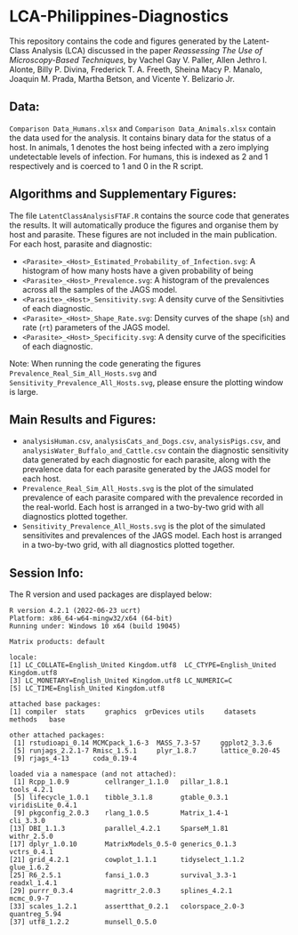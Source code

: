 # LCA-Philippines-Diagnostics
This repository contains the code and figures generated by the Latent-Class Analysis (LCA) discussed in the paper *Reassessing The Use of Microscopy-Based Techniques*, by Vachel Gay V. Paller, Allen Jethro I. Alonte, Billy P. Divina, Frederick T. A. Freeth, Sheina Macy P. Manalo, Joaquin M. Prada, Martha Betson, and Vicente Y. Belizario Jr.

## Data:
```Comparison Data_Humans.xlsx``` and ```Comparison Data_Animals.xlsx``` contain the data used for the analysis. It contains binary data for the status of a host. In animals, 1 denotes the host being infected with a zero implying undetectable levels of infection. For humans, this is indexed as 2 and 1 respectively and is coerced to 1 and 0 in the R script.

## Algorithms and Supplementary Figures:
The file ```LatentClassAnalysisFTAF.R``` contains the source code that generates the results. It will automatically produce the figures and organise them by host and parasite. These figures are not included in the main publication. For each host, parasite and diagnostic:
 - ```<Parasite>_<Host>_Estimated_Probability_of_Infection.svg```: A histogram of how many hosts have a given probability of being 
 - ```<Parasite>_<Host>_Prevalence.svg```: A histogram of the prevalences across all the samples of the JAGS model.
 - ```<Parasite>_<Host>_Sensitivity.svg```: A density curve of the Sensitivties of each diagnostic.
 - ```<Parasite>_<Host>_Shape_Rate.svg```: Density curves of the shape (```sh```) and rate (```rt```) parameters of the JAGS model.
 - ```<Parasite>_<Host>_Specificity.svg```: A density curve of the specificities of each diagnostic.

Note: When running the code generating the figures ```Prevalence_Real_Sim_All_Hosts.svg``` and ```Sensitivity_Prevalence_All_Hosts.svg```, please ensure the plotting window is large.

## Main Results and Figures:
- ```analysisHuman.csv```, ```analysisCats_and_Dogs.csv```, ```analysisPigs.csv```, and ```analysisWater_Buffalo_and_Cattle.csv``` contain the diagnostic sensitivity data generated by each diagnostic for each parasite, along with the prevalence data for each parasite generated by the JAGS model for each host.
 - ```Prevalence_Real_Sim_All_Hosts.svg``` is the plot of the simulated prevalence of each parasite compared with the prevalence recorded in the real-world. Each host is arranged in a two-by-two grid with all diagnostics plotted together.
 - ```Sensitivity_Prevalence_All_Hosts.svg``` is the plot of the simulated sensitivites and prevalences of the JAGS model. Each host is arranged in a two-by-two grid, with all diagnostics plotted together.

## Session Info:
The R version and used packages are displayed below:
```
R version 4.2.1 (2022-06-23 ucrt)
Platform: x86_64-w64-mingw32/x64 (64-bit)
Running under: Windows 10 x64 (build 19045)

Matrix products: default

locale:
[1] LC_COLLATE=English_United Kingdom.utf8  LC_CTYPE=English_United Kingdom.utf8   
[3] LC_MONETARY=English_United Kingdom.utf8 LC_NUMERIC=C                           
[5] LC_TIME=English_United Kingdom.utf8    

attached base packages:
[1] compiler  stats     graphics  grDevices utils     datasets  methods   base     

other attached packages:
 [1] rstudioapi_0.14 MCMCpack_1.6-3  MASS_7.3-57     ggplot2_3.3.6  
 [5] runjags_2.2.1-7 Rmisc_1.5.1     plyr_1.8.7      lattice_0.20-45
 [9] rjags_4-13      coda_0.19-4    

loaded via a namespace (and not attached):
 [1] Rcpp_1.0.9         cellranger_1.1.0   pillar_1.8.1       tools_4.2.1       
 [5] lifecycle_1.0.1    tibble_3.1.8       gtable_0.3.1       viridisLite_0.4.1 
 [9] pkgconfig_2.0.3    rlang_1.0.5        Matrix_1.4-1       cli_3.3.0         
[13] DBI_1.1.3          parallel_4.2.1     SparseM_1.81       withr_2.5.0       
[17] dplyr_1.0.10       MatrixModels_0.5-0 generics_0.1.3     vctrs_0.4.1       
[21] grid_4.2.1         cowplot_1.1.1      tidyselect_1.1.2   glue_1.6.2        
[25] R6_2.5.1           fansi_1.0.3        survival_3.3-1     readxl_1.4.1      
[29] purrr_0.3.4        magrittr_2.0.3     splines_4.2.1      mcmc_0.9-7        
[33] scales_1.2.1       assertthat_0.2.1   colorspace_2.0-3   quantreg_5.94     
[37] utf8_1.2.2         munsell_0.5.0
```
